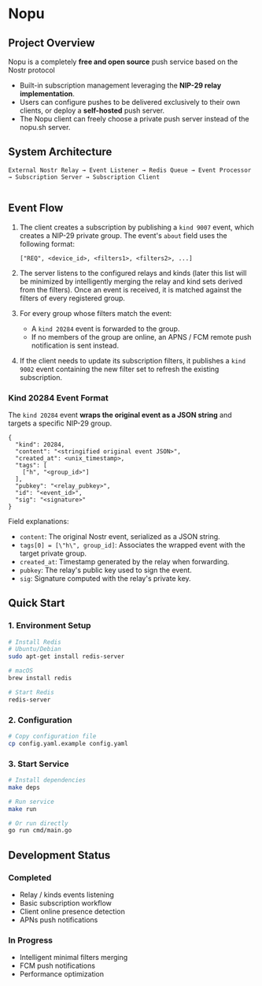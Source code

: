 # Nopu

## Project Overview

Nopu is a completely **free and open source** push service based on the Nostr protocol

- Built-in subscription management leveraging the **NIP-29 relay implementation**.
- Users can configure pushes to be delivered exclusively to their own clients, or deploy a **self-hosted** push server.
- The Nopu client can freely choose a private push server instead of the nopu.sh server.

## System Architecture

```
External Nostr Relay → Event Listener → Redis Queue → Event Processor → Subscription Server → Subscription Client
                                                                
```

## Event Flow

1. The client creates a subscription by publishing a `kind 9007` event, which creates a NIP-29 private group. The event's `about` field uses the following format:

   ```
   ["REQ", <device_id>, <filters1>, <filters2>, ...]
   ```

2. The server listens to the configured relays and kinds (later this list will be minimized by intelligently merging the relay and kind sets derived from the filters). Once an event is received, it is matched against the filters of every registered group.

3. For every group whose filters match the event:

   - A `kind 20284` event is forwarded to the group.
   - If no members of the group are online, an APNS / FCM remote push notification is sent instead.

4. If the client needs to update its subscription filters, it publishes a `kind 9002` event containing the new filter set to refresh the existing subscription.

### Kind 20284 Event Format

The `kind 20284` event **wraps the original event as a JSON string** and targets a specific NIP-29 group.

```jsonc
{
  "kind": 20284,
  "content": "<stringified original event JSON>",
  "created_at": <unix_timestamp>,
  "tags": [
    ["h", "<group_id>"]
  ],
  "pubkey": "<relay_pubkey>",
  "id": "<event_id>",
  "sig": "<signature>"
}
```

Field explanations:

- `content`: The original Nostr event, serialized as a JSON string.
- `tags[0] = [\"h\", group_id]`: Associates the wrapped event with the target private group.
- `created_at`: Timestamp generated by the relay when forwarding.
- `pubkey`: The relay's public key used to sign the event.
- `sig`: Signature computed with the relay's private key.

## Quick Start

### 1. Environment Setup

```bash
# Install Redis
# Ubuntu/Debian
sudo apt-get install redis-server

# macOS
brew install redis

# Start Redis
redis-server
```

### 2. Configuration

```bash
# Copy configuration file
cp config.yaml.example config.yaml
```

### 3. Start Service

```bash
# Install dependencies 
make deps

# Run service
make run

# Or run directly
go run cmd/main.go
```

## Development Status

### Completed

- Relay / kinds events listening
- Basic subscription workflow
- Client online presence detection
- APNs push notifications

### In Progress

- Intelligent minimal filters merging
- FCM push notifications
- Performance optimization

